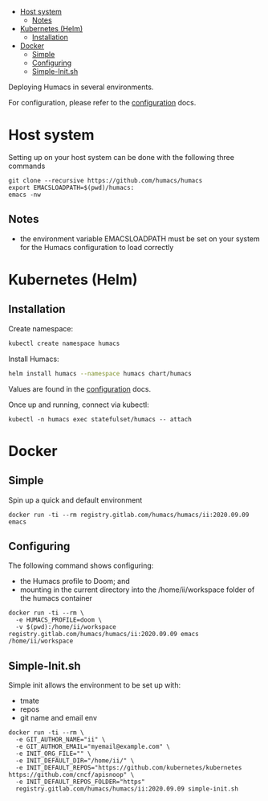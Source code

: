 - [Host system](#sec-1)
  - [Notes](#sec-1-1)
- [Kubernetes (Helm)](#sec-2)
  - [Installation](#sec-2-1)
- [Docker](#sec-3)
  - [Simple](#sec-3-1)
  - [Configuring](#sec-3-2)
  - [Simple-Init.sh](#sec-3-3)

Deploying Humacs in several environments.

For configuration, please refer to the [configuration](./CONFIGURATION.md) docs.

# Host system<a id="sec-1"></a>

Setting up on your host system can be done with the following three commands

```shell
git clone --recursive https://github.com/humacs/humacs
export EMACSLOADPATH=$(pwd)/humacs:
emacs -nw
```

## Notes<a id="sec-1-1"></a>

-   the environment variable EMACSLOADPATH must be set on your system for the Humacs configuration to load correctly

# Kubernetes (Helm)<a id="sec-2"></a>

## Installation<a id="sec-2-1"></a>

Create namespace:

```sh
kubectl create namespace humacs
```

Install Humacs:

```sh
helm install humacs --namespace humacs chart/humacs
```

Values are found in the [configuration](./CONFIGURATION.md) docs.

Once up and running, connect via kubectl:

```shell
kubectl -n humacs exec statefulset/humacs -- attach
```

# Docker<a id="sec-3"></a>

## Simple<a id="sec-3-1"></a>

Spin up a quick and default environment

```shell
docker run -ti --rm registry.gitlab.com/humacs/humacs/ii:2020.09.09 emacs
```

## Configuring<a id="sec-3-2"></a>

The following command shows configuring:

-   the Humacs profile to Doom; and
-   mounting in the current directory into the /home/ii/workspace folder of the humacs container

```shell
docker run -ti --rm \
  -e HUMACS_PROFILE=doom \
  -v $(pwd):/home/ii/workspace registry.gitlab.com/humacs/humacs/ii:2020.09.09 emacs /home/ii/workspace
```

## Simple-Init.sh<a id="sec-3-3"></a>

Simple init allows the environment to be set up with:

-   tmate
-   repos
-   git name and email env

```shell
docker run -ti --rm \
  -e GIT_AUTHOR_NAME="ii" \
  -e GIT_AUTHOR_EMAIL="myemail@example.com" \
  -e INIT_ORG_FILE="" \
  -e INIT_DEFAULT_DIR="/home/ii/" \
  -e INIT_DEFAULT_REPOS="https://github.com/kubernetes/kubernetes https://github.com/cncf/apisnoop" \
  -e INIT_DEFAULT_REPOS_FOLDER="https"
  registry.gitlab.com/humacs/humacs/ii:2020.09.09 simple-init.sh
```
